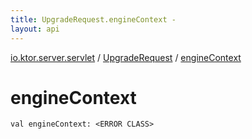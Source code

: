 ```yaml
---
title: UpgradeRequest.engineContext - 
layout: api
---
```


<div class='api-docs-breadcrumbs'><a href="../index.html">io.ktor.server.servlet</a> / <a href="index.html">UpgradeRequest</a> / <a href="./engine-context.html">engineContext</a></div>

# engineContext

<div class="signature"><code><span class="keyword">val </span><span class="identifier">engineContext</span><span class="symbol">: </span><span class="identifier">&lt;ERROR CLASS&gt;</span></code></div>
